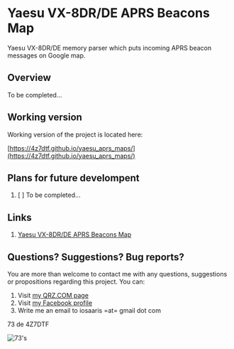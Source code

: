 # Yaesu VX-8DR/DE APRS Beacons Map

Yaesu VX-8DR/DE memory parser which puts incoming APRS beacon messages on Google map.

## Overview

To be completed...

## Working version

Working version of the project is located here:

[https://4z7dtf.github.io/yaesu_aprs_maps/](https://4z7dtf.github.io/yaesu_aprs_maps/)

## Plans for future develompent

1. [ ] To be completed...

## Links
1. [Yaesu VX-8DR/DE APRS Beacons Map](https://4z7dtf.github.io/yaesu_aprs_maps/)

## Questions? Suggestions? Bug reports?

You are more than welcome to contact me with any questions, suggestions or propositions regarding this project. You can:

1. Visit [my QRZ.COM page](https://www.qrz.com/db/4Z7DTF)
2. Visit [my Facebook profile](https://www.facebook.com/Dima.Meln)
3. Write me an email to iosaaris =at= gmail dot com

73 de 4Z7DTF

![73's](https://raw.githubusercontent.com/4z7dtf/yaesu_aprs_maps/master/images/vx8_73.jpg)
